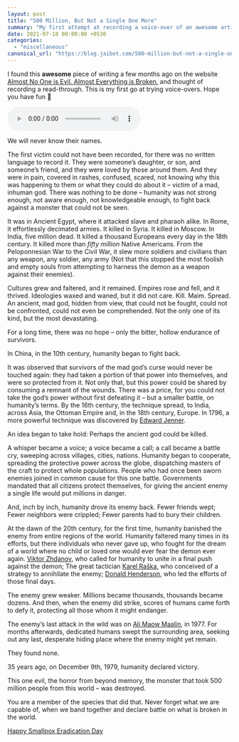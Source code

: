 ```yaml
---
layout: post
title: "500 Million, But Not a Single One More"
summary: "My first attempt at recording a voice-over of an awesome article"
date: 2021-07-18 00:00:00 +0530
categories:
  - "miscellaneous"
canonical_url: "https://blog.jaibot.com/500-million-but-not-a-single-one-more/"
---
```


I found this __awesome__ piece of writing a few months ago on the website [Almost No One is Evil. Almost Everything is Broken.](https://blog.jaibot.com/500-million-but-not-a-single-one-more/) and thought of recording a read-through. This is my first go at trying voice-overs. Hope you have fun 🙂

<audio
    controls
    src="../assets/audio/posts/500-million-but-not-a-single-one-more/500-million-but-not-a-single-one-more.mp3">
    Your browser does not support the <code>audio</code> element.
</audio>

We will never know their names.

The first victim could not have been recorded, for there was no written language to record it. They were someone’s daughter, or son, and someone’s friend, and they were loved by those around them. And they were in pain, covered in rashes, confused, scared, not knowing why this was happening to them or what they could do about it – victim of a mad, inhuman god. There was nothing to be done – humanity was not strong enough, not aware enough, not knowledgeable enough, to fight back against a monster that could not be seen.

It was in Ancient Egypt, where it attacked slave and pharaoh alike. In Rome, it effortlessly decimated armies. It killed in Syria. It killed in Moscow.  In India, five million dead. It killed a thousand Europeans every day in the 18th century. It killed more than _fifty million_ Native Americans. From the Peloponnesian War to the Civil War, it slew more soldiers and civilians than any weapon, any soldier, any army (Not that this stopped the most foolish and empty souls from attempting to harness the demon as a weapon against their enemies).

Cultures grew and faltered, and it remained. Empires rose and fell, and it thrived. Ideologies waxed and waned, but it did not care. Kill. Maim. Spread. An ancient, mad god, hidden from view, that could not be fought, could not be confronted, could not even be comprehended. Not the only one of its kind, but the most devastating.

For a long time, there was no hope – only the bitter, hollow endurance of survivors.

In China, in the 10th century, humanity began to fight back.

It was observed that survivors of the mad god’s curse would never be touched again: they had taken a portion of that power into themselves, and were so protected from it. Not only that, but this power could be shared by consuming a remnant of the wounds. There was a price, for you could not take the god’s power without first defeating it – but a smaller battle, on humanity’s terms. By the 16th century, the technique spread, to India, across Asia, the Ottoman Empire and, in the 18th century, Europe. In 1796, a more powerful technique was discovered by [Edward Jenner](http://en.wikipedia.org/wiki/Edward_Jenner).

An idea began to take hold: Perhaps the ancient god could be killed.

A whisper became a voice; a voice became a call; a call became a battle cry, sweeping across villages, cities, nations. Humanity began to cooperate, spreading the protective power across the globe, dispatching masters of the craft to protect whole populations. People who had once been sworn enemies joined in common cause for this one battle. Governments mandated that all citizens protect themselves, for giving the ancient enemy a single life would put millions in danger.

And, inch by inch, humanity drove its enemy back. Fewer friends wept; Fewer neighbors were crippled; Fewer parents had to bury their children.

At the dawn of the 20th century, for the first time, humanity banished the enemy from entire regions of the world. Humanity faltered many times in its efforts, but there individuals who never gave up, who fought for the dream of a world where no child or loved one would ever fear the demon ever again. [Viktor Zhdanov](http://en.wikipedia.org/wiki/Viktor_Zhdanov), who called for humanity to unite in a final push against the demon; The great tactician [Karel Raška](http://en.wikipedia.org/wiki/Karel_Ra%C5%A1ka), who conceived of a strategy to annihilate the enemy; [Donald Henderson](http://en.wikipedia.org/wiki/Donald_Henderson), who led the efforts of those final days.

The enemy grew weaker. Millions became thousands, thousands became dozens. And then, when the enemy did strike, scores of humans came forth to defy it, protecting all those whom it might endanger.

The enemy’s last attack in the wild was on [Ali Maow Maalin](http://en.wikipedia.org/wiki/Ali_Maow_Maalin), in 1977. For months afterwards, dedicated humans swept the surrounding area, seeking out any last, desperate hiding place where the enemy might yet remain.

They found none.

35 years ago, on December 9th, 1979, humanity declared victory.

This one evil, the horror from beyond memory, the monster that took 500 million people from this world – was destroyed.

You are a member of the species that did that. Never forget what we are capable of, when we band together and declare battle on what is broken in the world.

[Happy Smallpox Eradication Day](https://en.wikipedia.org/wiki/Smallpox#Eradication)
